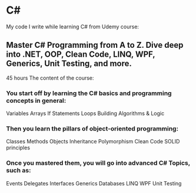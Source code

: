 # C#

My code I write while learning C# from Udemy course: 

## Master C# Programming from A to Z. Dive deep into .NET, OOP, Clean Code, LINQ, WPF, Generics, Unit Testing, and more.

45 hours
The content of the course:

### You start off by learning the C# basics and programming concepts in general:
Variables
Arrays
If Statements
Loops
Building Algorithms & Logic

### Then you learn the pillars of object-oriented programming:
Classes
Methods
Objects
Inheritance
Polymorphism
Clean Code
SOLID principles

### Once you mastered them, you will go into advanced C# Topics, such as:
Events
Delegates
Interfaces
Generics
Databases
LINQ
WPF
Unit Testing

